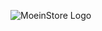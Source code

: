 ![MoeinStore Logo](https://github.com/MoeinStore/Graphics/blob/main/moeinstore/banners/store.png?raw=true)
